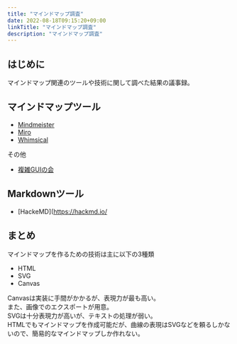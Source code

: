 ```yaml
---
title: "マインドマップ調査"
date: 2022-08-18T09:15:20+09:00
linkTitle: "マインドマップ調査"
description: "マインドマップ調査"
---
```


## はじめに
マインドマップ関連のツールや技術に関して調べた結果の議事録。

## マインドマップツール
- [Mindmeister](https://www.mindmeister.com/)
- [Miro](https://miro.com/)
- [Whimsical](https://whimsical.com/)

その他
- [複雑GUIの会](https://hackmd.io/@jNtaNnvwS_2CVnabY2ILPw/HkV3jIujE)

## Markdownツール
- [HackeMD](https://hackmd.io/

## まとめ
マインドマップを作るための技術は主に以下の3種類
- HTML
- SVG
- Canvas

Canvasは実装に手間がかかるが、表現力が最も高い。  
また、画像でのエクスポートが用意。  
SVGは十分表現力が高いが、テキストの処理が弱い。  
HTMLでもマインドマップを作成可能だが、曲線の表現はSVGなどを頼るしかないので、簡易的なマインドマップしか作れない。  